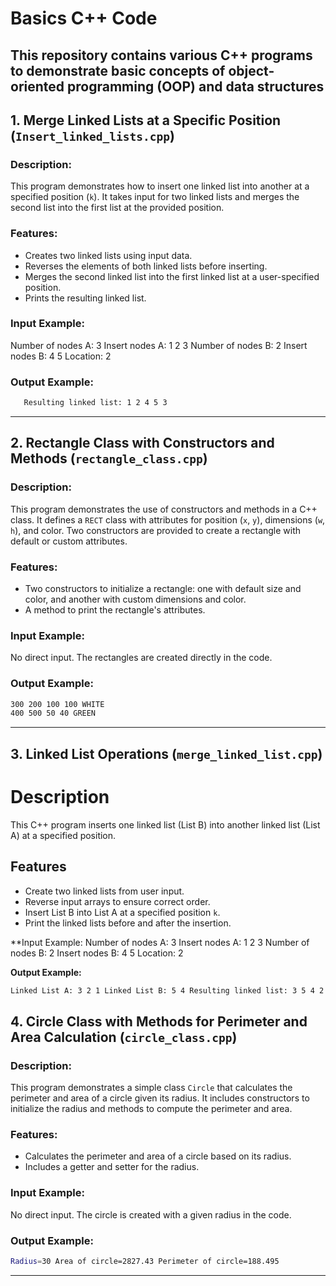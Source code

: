 # Basics C++ Code

This repository contains various C++ programs to demonstrate basic concepts of object-oriented programming (OOP) and data structures
---

## 1. **Merge Linked Lists at a Specific Position (`Insert_linked_lists.cpp`)**

### Description:
This program demonstrates how to insert one linked list into another at a specified position (`k`). It takes input for two linked lists and merges the second list into the first list at the provided position. 

### Features:
- Creates two linked lists using input data.
- Reverses the elements of both linked lists before inserting.
- Merges the second linked list into the first linked list at a user-specified position.
- Prints the resulting linked list.

### Input Example:
Number of nodes A: 3 Insert nodes A: 1 2 3 Number of nodes B: 2 Insert nodes B: 4 5 Location: 2


### Output Example:
```bash
   Resulting linked list: 1 2 4 5 3
```

---

## 2. **Rectangle Class with Constructors and Methods (`rectangle_class.cpp`)**

### Description:
This program demonstrates the use of constructors and methods in a C++ class. It defines a `RECT` class with attributes for position (`x`, `y`), dimensions (`w`, `h`), and color. Two constructors are provided to create a rectangle with default or custom attributes.

### Features:
- Two constructors to initialize a rectangle: one with default size and color, and another with custom dimensions and color.
- A method to print the rectangle's attributes.

### Input Example:
No direct input. The rectangles are created directly in the code.

### Output Example:
```bash
300 200 100 100 WHITE 
400 500 50 40 GREEN
```

---

## 3. **Linked List Operations (`merge_linked_list.cpp`)**

# Description
This C++ program inserts one linked list (List B) into another linked list (List A) at a specified position.

## Features
- Create two linked lists from user input.
- Reverse input arrays to ensure correct order.
- Insert List B into List A at a specified position `k`.
- Print the linked lists before and after the insertion.

**Input Example:
Number of nodes A: 3 Insert nodes A: 1 2 3 Number of nodes B: 2 Insert nodes B: 4 5 Location: 2

**Output Example:**
```bash
Linked List A: 3 2 1 Linked List B: 5 4 Resulting linked list: 3 5 4 2 1
```

## 4. **Circle Class with Methods for Perimeter and Area Calculation (`circle_class.cpp`)**

### Description:
This program demonstrates a simple class `Circle` that calculates the perimeter and area of a circle given its radius. It includes constructors to initialize the radius and methods to compute the perimeter and area.

### Features:
- Calculates the perimeter and area of a circle based on its radius.
- Includes a getter and setter for the radius.

### Input Example:
No direct input. The circle is created with a given radius in the code.

### Output Example:
```bash
Radius=30 Area of circle=2827.43 Perimeter of circle=188.495
```
---







